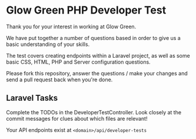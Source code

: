 # Glow Green PHP Developer Test

Thank you for your interest in working at Glow Green. 

We have put together a number of questions based in order to give us a basic understanding of your skills.

The test covers creating endpoints within a Laravel project, as well as some basic CSS, HTML, PHP and Server configuration questions.

Please fork this repository, answer the questions / make your changes and send a pull request back when you're done.

## Laravel Tasks

Complete the TODOs in the DeveloperTestController. Look closely at the commit messages for clues about which files are relevant!

Your API endpoints exist at `<domain>/api/developer-tests`

